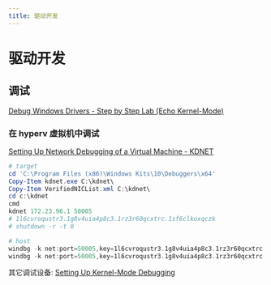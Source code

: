 ```yaml
---
title: 驱动开发
---
```


# 驱动开发

## 调试

[Debug Windows Drivers - Step by Step Lab (Echo Kernel-Mode)](https://docs.microsoft.com/en-us/windows-hardware/drivers/debugger/debug-universal-drivers---step-by-step-lab--echo-kernel-mode-)

### 在 hyperv 虚拟机中调试

[Setting Up Network Debugging of a Virtual Machine - KDNET](https://docs.microsoft.com/en-us/windows-hardware/drivers/debugger/setting-up-network-debugging-of-a-virtual-machine-host)

```ps1
# target
cd 'C:\Program Files (x86)\Windows Kits\10\Debuggers\x64'
Copy-Item kdnet.exe C:\kdnet\
Copy-Item VerifiedNICList.xml C:\kdnet\
cd c:\kdnet
cmd
kdnet 172.23.96.1 50005
# 1l6cvroqustr3.1g8v4uia4p8c3.1rz3r60qcxtrc.1sf6clkoxqczk
# shutdown -r -t 0
```

```ps1
# host
windbg -k net:port=50005,key=1l6cvroqustr3.1g8v4uia4p8c3.1rz3r60qcxtrc.1sf6clkoxqczk
windbg -k net:port=50005,key=1l6cvroqustr3.1g8v4uia4p8c3.1rz3r60qcxtrc.1sf6clkoxqczk
```

其它调试设备: [Setting Up Kernel-Mode Debugging](https://docs.microsoft.com/en-us/windows-hardware/drivers/debugger/setting-up-kernel-mode-debugging-in-windbg--cdb--or-ntsd)

